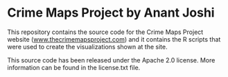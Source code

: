 # Crime Maps Project by Anant Joshi
This repository contains the source code for the Crime Maps Project website (www.thecrimemapsproject.com) and it contains the R scripts that were used to create the visualizations shown at the site.

This source code has been released under the Apache 2.0 license. More information can be found in the license.txt file.
